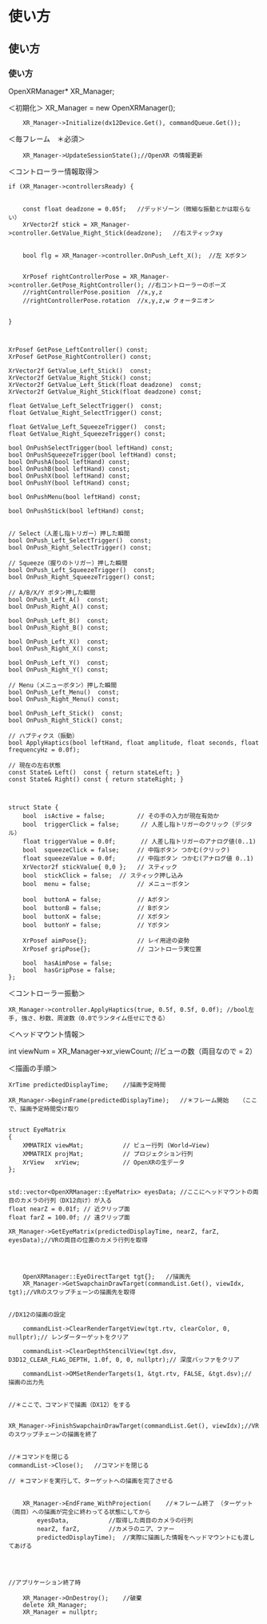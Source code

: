 

# 使い方
## 使い方
### 使い方



OpenXRManager* XR_Manager;



＜初期化＞
        XR_Manager = new OpenXRManager();

        XR_Manager->Initialize(dx12Device.Get(), commandQueue.Get());


＜毎フレーム　＊必須＞

        
        XR_Manager->UpdateSessionState();//OpenXR の情報更新


＜コントローラー情報取得＞


	if (XR_Manager->controllersReady) {


		const float deadzone = 0.05f;	//デッドゾーン（微細な振動とかは取らない）
		XrVector2f stick = XR_Manager->controller.GetValue_Right_Stick(deadzone);	//右スティックxy


		bool flg = XR_Manager->controller.OnPush_Left_X();	//左 Xボタン

	
		XrPosef rightControllerPose = XR_Manager->controller.GetPose_RightController();	//右コントローラーのポーズ
		//rightControllerPose.position	//x,y,z
		//rightControllerPose.rotation	//x,y,z,w クォータニオン


	}



    XrPosef GetPose_LeftController() const;
    XrPosef GetPose_RightController() const;

    XrVector2f GetValue_Left_Stick()  const;
    XrVector2f GetValue_Right_Stick() const;
    XrVector2f GetValue_Left_Stick(float deadzone)  const;
    XrVector2f GetValue_Right_Stick(float deadzone) const;

    float GetValue_Left_SelectTrigger()  const;
    float GetValue_Right_SelectTrigger() const;

    float GetValue_Left_SqueezeTrigger()  const;
    float GetValue_Right_SqueezeTrigger() const;

    bool OnPushSelectTrigger(bool leftHand) const;
    bool OnPushSqueezeTrigger(bool leftHand) const;
    bool OnPushA(bool leftHand) const;
    bool OnPushB(bool leftHand) const;
    bool OnPushX(bool leftHand) const;
    bool OnPushY(bool leftHand) const;

    bool OnPushMenu(bool leftHand) const;

    bool OnPushStick(bool leftHand) const;


    // Select（人差し指トリガー）押した瞬間
    bool OnPush_Left_SelectTrigger()  const;
    bool OnPush_Right_SelectTrigger() const;

    // Squeeze（握りのトリガー）押した瞬間
    bool OnPush_Left_SqueezeTrigger()  const;
    bool OnPush_Right_SqueezeTrigger() const;

    // A/B/X/Y ボタン押した瞬間
    bool OnPush_Left_A()  const;
    bool OnPush_Right_A() const;

    bool OnPush_Left_B()  const;
    bool OnPush_Right_B() const;

    bool OnPush_Left_X()  const;
    bool OnPush_Right_X() const;

    bool OnPush_Left_Y()  const;
    bool OnPush_Right_Y() const;

    // Menu（メニューボタン）押した瞬間
    bool OnPush_Left_Menu()  const;
    bool OnPush_Right_Menu() const;

    bool OnPush_Left_Stick()  const;
    bool OnPush_Right_Stick() const;

    // ハプティクス（振動）
    bool ApplyHaptics(bool leftHand, float amplitude, float seconds, float frequencyHz = 0.0f);

    // 現在の左右状態
    const State& Left()  const { return stateLeft; }
    const State& Right() const { return stateRight; }



    struct State {
        bool  isActive = false;         // その手の入力が現在有効か
        bool  triggerClick = false;      // 人差し指トリガーのクリック（デジタル）
        float triggerValue = 0.0f;       // 人差し指トリガーのアナログ値(0..1)
        bool  squeezeClick = false;     // 中指ボタン つかむ(クリック)
        float squeezeValue = 0.0f;      // 中指ボタン つかむ(アナログ値 0..1)
        XrVector2f stickValue{ 0,0 };   // スティック
        bool  stickClick = false;  // スティック押し込み
        bool  menu = false;             // メニューボタン

        bool  buttonA = false;          // Aボタン
        bool  buttonB = false;          // Bボタン
        bool  buttonX = false;          // Xボタン
        bool  buttonY = false;          // Yボタン

        XrPosef aimPose{};              // レイ用途の姿勢
        XrPosef gripPose{};             // コントローラ実位置

        bool  hasAimPose = false;
        bool  hasGripPose = false;
    };



＜コントローラー振動＞


	XR_Manager->controller.ApplyHaptics(true, 0.5f, 0.5f, 0.0f); //bool左手, 強さ、秒数、周波数（0.0でランタイム任せにできる）





＜ヘッドマウント情報＞

int viewNum = XR_Manager->xr_viewCount;	//ビューの数（両目なので = 2）




＜描画の手順＞

	XrTime predictedDisplayTime;    //描画予定時間

	XR_Manager->BeginFrame(predictedDisplayTime);	//＊フレーム開始	（ここで、描画予定時間受け取り


    struct EyeMatrix
    {
        XMMATRIX viewMat;           // ビュー行列 (World→View)
        XMMATRIX projMat;           // プロジェクション行列
        XrView   xrView;            // OpenXRの生データ
    };


	std::vector<OpenXRManager::EyeMatrix> eyesData;	//ここにヘッドマウントの両目のカメラの行列（DX12向け）が入る
	float nearZ = 0.01f; // 近クリップ面
	float farZ = 100.0f; // 遠クリップ面

	XR_Manager->GetEyeMatrix(predictedDisplayTime, nearZ, farZ, eyesData);//VRの両目の位置のカメラ行列を取得



        
        OpenXRManager::EyeDirectTarget tgt{};   //描画先
        XR_Manager->GetSwapchainDrawTarget(commandList.Get(), viewIdx, tgt);//VRのスワップチェーンの描画先を取得


	//DX12の描画の設定
        
        commandList->ClearRenderTargetView(tgt.rtv, clearColor, 0, nullptr);// レンダーターゲットをクリア

        commandList->ClearDepthStencilView(tgt.dsv, D3D12_CLEAR_FLAG_DEPTH, 1.0f, 0, 0, nullptr);// 深度バッファをクリア

        commandList->OMSetRenderTargets(1, &tgt.rtv, FALSE, &tgt.dsv);// 描画の出力先


	//＊ここで、コマンドで描画（DX12）をする


	XR_Manager->FinishSwapchainDrawTarget(commandList.Get(), viewIdx);//VRのスワップチェーンの描画を終了


	//＊コマンドを閉じる
	commandList->Close();   //コマンドを閉じる

	// ＊コマンドを実行して、ターゲットへの描画を完了させる


        XR_Manager->EndFrame_WithProjection(	//＊フレーム終了　（ターゲット（両目）への描画が完全に終わってる状態にしてから
            eyesData,			//取得した両目のカメラの行列
            nearZ, farZ,		//カメラのニア、ファー
            predictedDisplayTime);	//実際に描画した情報をヘッドマウントにも渡してあげる




	//アプリケーション終了時

        XR_Manager->OnDestroy();	//破棄
        delete XR_Manager;
        XR_Manager = nullptr;


